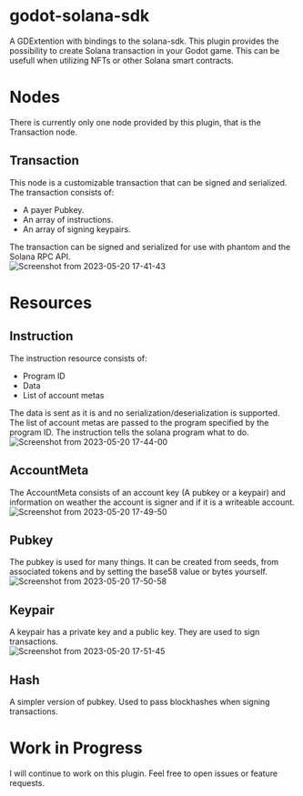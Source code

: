 # godot-solana-sdk
A GDExtention with bindings to the solana-sdk. This plugin provides the possibility to create Solana transaction in your Godot game. This can be usefull when utilizing NFTs or other Solana smart contracts.

# Nodes
There is currently only one node provided by this plugin, that is the Transaction node.
## Transaction
This node is a customizable transaction that can be signed and serialized. The transaction consists of:
- A payer Pubkey.
- An array of instructions.
- An array of signing keypairs.

The transaction can be signed and serialized for use with phantom and the Solana RPC API.  
![Screenshot from 2023-05-20 17-41-43](https://github.com/Virus-Axel/godot-solana-sdk/assets/14315050/56464477-dafc-41c6-8c6c-cfe9cd89ca6d)

# Resources

## Instruction
The instruction resource consists of:
- Program ID
- Data
- List of account metas

The data is sent as it is and no serialization/deserialization is supported. The list of account metas are passed to the program specified by the program ID. The instruction tells the solana program what to do.  
![Screenshot from 2023-05-20 17-44-00](https://github.com/Virus-Axel/godot-solana-sdk/assets/14315050/7ad0212f-f897-43a9-82e5-d0b5351772de)

## AccountMeta
The AccountMeta consists of an account key (A pubkey or a keypair) and information on weather the account is signer and if it is a writeable account.  
![Screenshot from 2023-05-20 17-49-50](https://github.com/Virus-Axel/godot-solana-sdk/assets/14315050/ccd8b08a-a134-48ee-8623-0cc049a6b6fa)

## Pubkey
The pubkey is used for many things. It can be created from seeds, from associated tokens and by setting the base58 value or bytes yourself.  
![Screenshot from 2023-05-20 17-50-58](https://github.com/Virus-Axel/godot-solana-sdk/assets/14315050/7eea01f5-f99a-4174-a27e-9a860d1de82f)

## Keypair
A keypair has a private key and a public key. They are used to sign transactions.  
![Screenshot from 2023-05-20 17-51-45](https://github.com/Virus-Axel/godot-solana-sdk/assets/14315050/407d47f9-927b-42a2-b820-08a0607edc17)

## Hash
A simpler version of pubkey. Used to pass blockhashes when signing transactions.

# Work in Progress
I will continue to work on this plugin. Feel free to open issues or feature requests.

